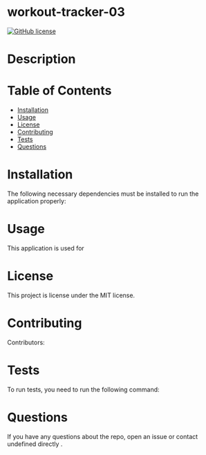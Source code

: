 # workout-tracker-03


  [![GitHub license](https://img.shields.io/badge/license-MIT-blue.svg)](https://github.com/undefined/)
  # Description
  
  # Table of Contents 
  * [Installation](#installation)
  * [Usage](#usage)
  * [License](#license)
  * [Contributing](#contributing)
  * [Tests](#tests)
  * [Questions](#questions)
  
  
  # Installation
  The following necessary dependencies must be installed to run the application properly: 
 
 
  # Usage
  ​This application is used for 
  
  
  # License
  This project is license under the MIT license.
  
  
  # Contributing
  ​Contributors: 
  
  
  # Tests
  To run tests, you need to run the following command: 
 
 
  # Questions
  If you have any questions about the repo, open an issue or contact undefined directly .